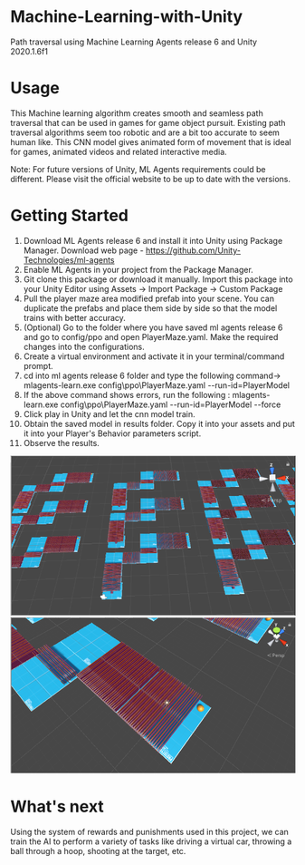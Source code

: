 # Machine-Learning-with-Unity
Path traversal using Machine Learning Agents release 6 and Unity 2020.1.6f1

# Usage
This Machine learning algorithm creates smooth and seamless path traversal that can be used in games for game object pursuit. Existing path traversal algorithms seem too robotic and are a bit too accurate to seem human like. This CNN model gives animated form of movement that is ideal for games, animated videos and related interactive media.

Note: For future versions of Unity, ML Agents requirements could be different. Please visit the official website to be up to date with the versions.

# Getting Started
1) Download ML Agents release 6 and install it into Unity using Package Manager. Download web page - https://github.com/Unity-Technologies/ml-agents
2) Enable ML Agents in your project from the Package Manager.
3) Git clone this package or download it manually. Import this package into your Unity Editor using Assets -> Import Package -> Custom Package
4) Pull the player maze area modified prefab into your scene. You can duplicate the prefabs and place them side by side so that the model trains with better accuracy.
5) (Optional) Go to the folder where you have saved ml agents release 6 and go to config/ppo and open PlayerMaze.yaml. Make the required changes into the configurations.
6) Create a virtual environment and activate it in your terminal/command prompt.
7) cd into ml agents release 6 folder and type the following command-> mlagents-learn.exe config\ppo\PlayerMaze.yaml --run-id=PlayerModel
8) If the above command shows errors, run the following :
mlagents-learn.exe config\ppo\PlayerMaze.yaml --run-id=PlayerModel --force
9) Click play in Unity and let the cnn model train.
10) Obtain the saved model in results folder. Copy it into your assets and put it into your Player's Behavior parameters script.
11) Observe the results.

![Optional Text](1.png)
![Optional Text](2.png)

# What's next
Using the system of rewards and punishments used in this project, we can train the AI to perform a variety of tasks like driving a virtual car, throwing a ball through a hoop, shooting at the target, etc.
